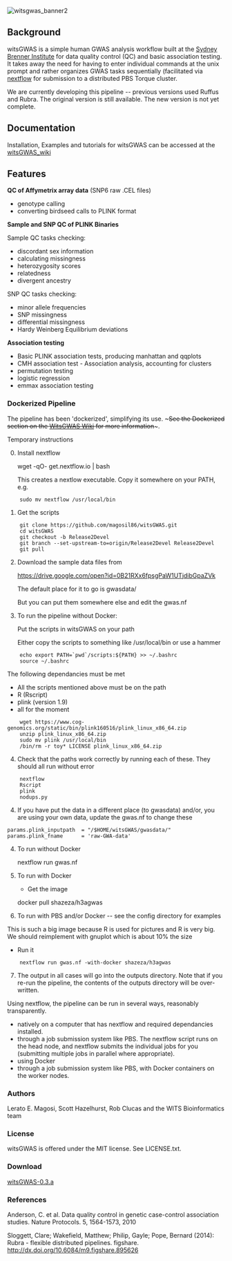 ![witsgwas_banner2](https://cloud.githubusercontent.com/assets/8364031/9582190/13b1e182-5004-11e5-9336-8c030414e4bc.png)

## Background

witsGWAS is a simple human GWAS analysis workflow built at the [Sydney Brenner Institute](http://www.wits.ac.za/academic/research/sbimb/20747/wits_bioinformatics.html) for data quality control (QC) and basic association testing. It takes away the need for having to enter individual commands at the unix prompt and rather organizes GWAS tasks sequentially (facilitated via [nextflow](http://www.nextflow.io/) for submission to a distributed PBS Torque cluster.

We are currently developing this pipeline -- previous versions used Ruffus and Rubra. The original version is still available. The new version is not yet complete.

## Documentation 

Installation, Examples and tutorials for witsGWAS can be accessed at the [witsGWAS_wiki](https://github.com/magosil86/witsGWAS/wiki)

## Features

**QC of Affymetrix array data** (SNP6 raw .CEL files)

  * genotype calling
  * converting birdseed calls to PLINK format

**Sample and SNP QC of PLINK Binaries**

Sample QC tasks checking:

 *  discordant sex information
 *  calculating missingness
 *  heterozygosity scores
 *  relatedness
 *  divergent ancestry 

SNP QC tasks checking:

 * minor allele frequencies
 * SNP missingness
 * differential missingness
 * Hardy Weinberg Equilibrium deviations

**Association testing**

 * Basic PLINK association tests, producing manhattan and qqplots
 * CMH association test - Association analysis, accounting for clusters
 * permutation testing
 * logistic regression
 * emmax association testing

### Dockerized Pipeline

The pipeline has been 'dockerized', simplifying its use. ~~~See the
Dockerized section on the [WitsGWAS
Wiki](https://github.com/magosil86/witsGWAS/wiki) for more
information~~~.


Temporary instructions

0. Install nextflow

    wget -qO- get.nextflow.io | bash

   This creates a nextlow executable. Copy it somewhere on your PATH, e.g.

```
    sudo mv nextflow /usr/local/bin
```
1. Get the scripts

```
    git clone https://github.com/magosil86/witsGWAS.git
    cd witsGWAS
    git checkout -b Release2Devel
    git branch --set-upstream-to=origin/Release2Devel Release2Devel
    git pull
```
2. Download the sample data files from

   https://drive.google.com/open?id=0B21RXx6fpsgPaW1UTjdibGpaZVk

   The default place for it to go is gwasdata/

   But you can put them somewhere else and edit the gwas.nf


3. To run the pipeline without Docker:

   Put the scripts in witsGWAS on your path

   Either copy the scripts to something like /usr/local/bin or use a hammer

```
    echo export PATH=`pwd`/scripts:${PATH} >> ~/.bashrc
    source ~/.bashrc
```

   The following dependancies must be met


   * All the scripts mentioned above must be on the path
   * R  (Rscript)
   * plink (version 1.9)
   * all for the moment

```
    wget https://www.cog-genomics.org/static/bin/plink160516/plink_linux_x86_64.zip
    unzip plink_linux_x86_64.zip 
    sudo mv plink /usr/local/bin
    /bin/rm -r toy* LICENSE plink_linux_x86_64.zip 
```


4. Check that the paths work correctly by running each of these. They should all run without error

```
    nextflow
    Rscript
    plink
    nodups.py
````


4. If you have put the data in a different place (to gwasdata) and/or, you are using your own data, update the gwas.nf to change these

```
params.plink_inputpath  = "/$HOME/witsGWAS/gwasdata/"  
params.plink_fname      = 'raw-GWA-data'
```

4. To run without Docker


    nextflow run gwas.nf


5. To run with Docker

   * Get the image

    docker pull shazeza/h3agwas

6. To run with PBS and/or Docker -- see the config directory for examples

This is such a big image because R is used for pictures and R is very big.
We should reimplement with gnuplot which is about 10% the size

   * Run it

```
    nextflow run gwas.nf -with-docker shazeza/h3agwas
```

7. The output in all cases will go into the outputs directory. Note that if you re-run the pipeline, the contents of the outputs directory will be over-written.




Using nextflow, the pipeline can be run in several ways, reasonably transparently. 

  * natively on a computer that has nextflow and required dependancies installed. 
  * through a job submission system like PBS. The nextflow script runs on the head node, and nextflow submits the individual jobs for you (submitting multiple jobs in parallel where appropriate).
  * using Docker
  * through a job submission system like PBS, with Docker containers on the worker nodes.


### Authors

Lerato E. Magosi, Scott Hazelhurst, Rob Clucas and the WITS Bioinformatics team

### License
witsGWAS is offered under the MIT license. See LICENSE.txt.

### Download
[witsGWAS-0.3.a](https://github.com/magosil86/witsGWAS/releases)

### References
Anderson, C. et al. Data quality control in genetic case-control association studies. Nature Protocols. 5, 1564-1573, 2010

Sloggett, Clare; Wakefield, Matthew; Philip, Gayle; Pope, Bernard (2014): 
Rubra - flexible distributed pipelines. figshare. http://dx.doi.org/10.6084/m9.figshare.895626
